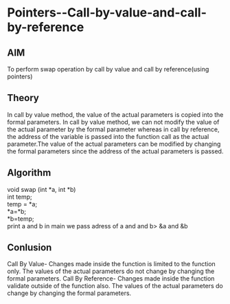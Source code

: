 # Pointers--Call-by-value-and-call-by-reference
## AIM
To perform swap operation by call by value and call by reference(using pointers)
## Theory 
In call by value method, the value of the actual parameters is copied into the formal parameters. In call by value method, we can not modify the value of the actual parameter by the formal parameter whereas in call by reference, the address of the variable is passed into the function call as the actual parameter.The value of the actual parameters can be modified by changing the formal parameters since the address of the actual parameters is passed.
## Algorithm  
void swap (int *a, int *b)  
    int temp;   
    temp = *a;  
    *a=*b;  
    *b=temp;  
    print a and b
in main we pass adress of a and and b> &a and &b
## Conlusion
Call By Value- Changes made inside the function is limited to the function only. The values of the actual parameters do not change by changing the formal parameters.
Call By Reference- Changes made inside the function validate outside of the function also. The values of the actual parameters do change by changing the formal parameters.
